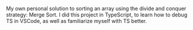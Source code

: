 My own personal solution to sorting an array using the divide and conquer strategy: Merge Sort. I did this project in TypeScript, to learn how to debug TS in VSCode, as well as familiarize myself with TS better.
